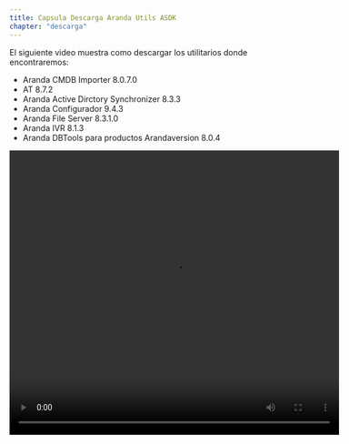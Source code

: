 ```yaml
---
title: Capsula Descarga Aranda Utils ASDK
chapter: "descarga"
---
```


El siguiente video muestra como descargar los utilitarios donde encontraremos:

- Aranda CMDB Importer 8.0.7.0
- AT 8.7.2
- Aranda Active Dirctory Synchronizer 8.3.3
- Aranda Configurador 9.4.3
- Aranda File Server 8.3.1.0
- Aranda IVR 8.1.3
- Aranda DBTools para productos Arandaversion 8.0.4


<video width="580" height="500" controls> <source src="https://arandasoftware.sharepoint.com/sites/Documentacion-RepositorioPortalDoc/Documentos%20compartidos/Repositorio%20Portal%20Doc/ASDK%20v8/1.2%20ASDKv8/1.2.1.3%20Descarga%20Fuentes%20e%20Instalacion/1.2.1.3.5-11%20Capsula%20Descaga%20utils%20ASDK.mp4?App=OneDriveWebVideo" type="video/mp4"> Your browser does not support the video tag. </video>
